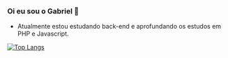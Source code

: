 ### Oi eu sou o Gabriel 👋

- Atualmente estou estudando back-end e aprofundando os estudos em PHP e Javascript.


[![Top Langs](https://github-readme-stats.vercel.app/api/top-langs/?username=gabrielfalves1&layout=donut&theme=dark)](https://github.com/gabrielfalves1/github-readme-stats)
